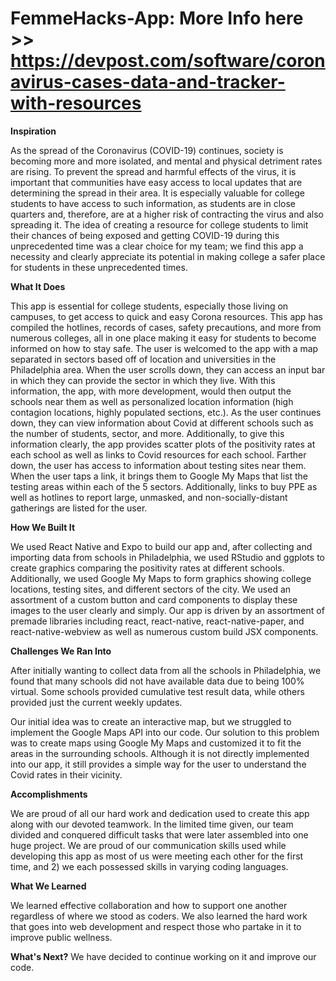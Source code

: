 # FemmeHacks-App: More Info here >> https://devpost.com/software/coronavirus-cases-data-and-tracker-with-resources
**Inspiration**

As the spread of the Coronavirus (COVID-19) continues, society is becoming more and more isolated, and mental and physical detriment rates are rising. To prevent the spread and harmful effects of the virus, it is important that communities have easy access to local updates that are determining the spread in their area. It is especially valuable for college students to have access to such information, as students are in close quarters and, therefore, are at a higher risk of contracting the virus and also spreading it. The idea of creating a resource for college students to limit their chances of being exposed and getting COVID-19 during this unprecedented time was a clear choice for my team; we find this app a necessity and clearly appreciate its potential in making college a safer place for students in these unprecedented times.

**What It Does**

This app is essential for college students, especially those living on campuses, to get access to quick and easy Corona resources. This app has compiled the hotlines, records of cases, safety precautions, and more from numerous colleges, all in one place making it easy for students to become informed on how to stay safe. The user is welcomed to the app with a map separated in sectors based off of location and universities in the Philadelphia area. When the user scrolls down, they can access an input bar in which they can provide the sector in which they live. With this information, the app, with more development, would then output the schools near them as well as personalized location information (high contagion locations, highly populated sections, etc.). As the user continues down, they can view information about Covid at different schools such as the number of students, sector, and more. Additionally, to give this information clearly, the app provides scatter plots of the positivity rates at each school as well as links to Covid resources for each school. Farther down, the user has access to information about testing sites near them. When the user taps a link, it brings them to Google My Maps that list the testing areas within each of the 5 sectors. Additionally, links to buy PPE as well as hotlines to report large, unmasked, and non-socially-distant gatherings are listed for the user.

**How We Built It**

We used React Native and Expo to build our app and, after collecting and importing data from schools in Philadelphia, we used RStudio and ggplots to create graphics comparing the positivity rates at different schools. Additionally, we used Google My Maps to form graphics showing college locations, testing sites, and different sectors of the city. We used an assortment of a custom button and card components to display these images to the user clearly and simply. Our app is driven by an assortment of premade libraries including react, react-native, react-native-paper, and react-native-webview as well as numerous custom build JSX components.

**Challenges We Ran Into**

After initially wanting to collect data from all the schools in Philadelphia, we found that many schools did not have available data due to being 100% virtual. Some schools provided cumulative test result data, while others provided just the current weekly updates.

Our initial idea was to create an interactive map, but we struggled to implement the Google Maps API into our code. Our solution to this problem was to create maps using Google My Maps and customized it to fit the areas in the surrounding schools. Although it is not directly implemented into our app, it still provides a simple way for the user to understand the Covid rates in their vicinity.

**Accomplishments**

We are proud of all our hard work and dedication used to create this app along with our devoted teamwork. In the limited time given, our team divided and conquered difficult tasks that were later assembled into one huge project. We are proud of our communication skills used while developing this app as most of us were meeting each other for the first time, and 2) we each possessed skills in varying coding languages.

**What We Learned**

We learned effective collaboration and how to support one another regardless of where we stood as coders. We also learned the hard work that goes into web development and respect those who partake in it to improve public wellness.

**What's Next?**
We have decided to continue working on it and improve our code.
